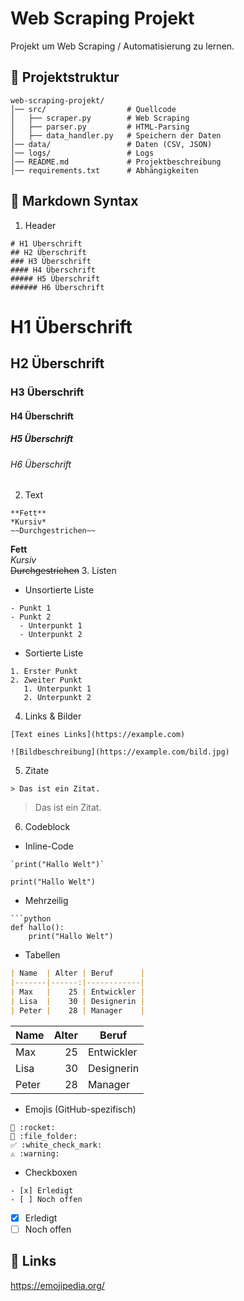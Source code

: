 # Web Scraping Projekt

Projekt um Web Scraping / Automatisierung zu lernen.

## 📂 Projektstruktur
```plaintext
web-scraping-projekt/
│── src/                  # Quellcode
│   ├── scraper.py        # Web Scraping
│   ├── parser.py         # HTML-Parsing
│   ├── data_handler.py   # Speichern der Daten
│── data/                 # Daten (CSV, JSON)
│── logs/                 # Logs
│── README.md             # Projektbeschreibung
│── requirements.txt      # Abhängigkeiten
```

## 📜 Markdown Syntax
1. Header
```
# H1 Überschrift
## H2 Überschrift
### H3 Überschrift
#### H4 Überschrift
##### H5 Überschrift
###### H6 Überschrift
```
# H1 Überschrift
## H2 Überschrift
### H3 Überschrift
#### H4 Überschrift
##### H5 Überschrift
###### H6 Überschrift
2. Text
```
**Fett**  
*Kursiv*  
~~Durchgestrichen~~
```
**Fett**  
*Kursiv*  
~~Durchgestrichen~~
3. Listen 
- Unsortierte Liste
```
- Punkt 1
- Punkt 2
  - Unterpunkt 1
  - Unterpunkt 2
```

- Sortierte Liste
```
1. Erster Punkt
2. Zweiter Punkt
   1. Unterpunkt 1
   2. Unterpunkt 2
```
4. Links & Bilder
```
[Text eines Links](https://example.com)

![Bildbeschreibung](https://example.com/bild.jpg)

```
5. Zitate
```
> Das ist ein Zitat.
```
> Das ist ein Zitat.
6. Codeblock
- Inline-Code
```
`print("Hallo Welt")`
```
`print("Hallo Welt")`
- Mehrzeilig
```
```python
def hallo():
    print("Hallo Welt")
```
- Tabellen
```md
| Name  | Alter | Beruf      |
|-------|------:|------------|
| Max   |    25 | Entwickler |
| Lisa  |    30 | Designerin |
| Peter |    28 | Manager    |
```
| Name  | Alter | Beruf      |
|-------|------:|------------|
| Max   |    25 | Entwickler |
| Lisa  |    30 | Designerin |
| Peter |    28 | Manager    |
- Emojis (GitHub-spezifisch)
```
🚀 :rocket:  
📂 :file_folder:  
✅ :white_check_mark:  
⚠️ :warning:
```
- Checkboxen
```
- [x] Erledigt
- [ ] Noch offen
```
- [x] Erledigt
- [ ] Noch offen

## 🔗 Links
https://emojipedia.org/